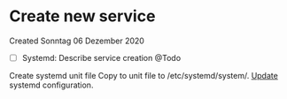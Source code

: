 # Create new service
Created Sonntag 06 Dezember 2020


* ☐ Systemd: Describe service creation @Todo

Create systemd unit file
Copy to unit file to /etc/systemd/system/.
[Update](./Update_systemd_configuration.md) systemd configuration.

